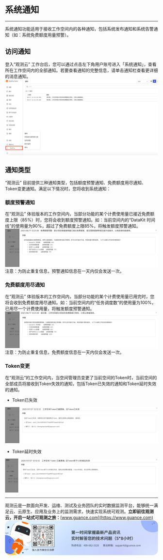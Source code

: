 # 系统通知
---

系统通知功能适用于接收工作空间内的各种通知，包括系统发布通知和系统告警通知（如：系统免费额度用量预警）。

<a name="J0NSc"></a>
## 访问通知

登入“观测云” 工作台后，您可以通过点击左下角用户账号进入「系统通知」，查看所在工作空间内的全部通知。若要查看通知的完整信息，请单击通知栏查看更详细的消息通知。<br />![](img/13_inform_01.png)


## 通知类型

“观测云” 目前提供三种通知类型，包括额度预警通知、免费额度用尽通知、Token变更通知。满足以下情况时，您将收到系统通知：

### 额度预警通知

在“观测云” 体验版本的工作空间内，当部分功能的某个计费使用量已接近免费额度上限（85%）时，您将会收到额度预警通知。如：当前空间内的“DataKit 时间线”的使用量为90%，超过了免费额度上限85%，将触发额度预警通知。<br />![](img/13_inform_02.png)<br />注意：为防止重复信息，预警通知信息在一天内仅会发送一次。


### 免费额度用尽通知

在“观测云” 体验版本的工作空间内，当部分功能的某个计费使用量已用完时，您将会收到免费额度用尽通知。如：当前空间内的“任务调度数”的使用量为100%，已用尽一个计费使用量，将触发额度预警通知。<br />![](img/13_inform_03.png)<br />注意：为防止重复信息，免费额度信息在一天内仅会发送一次。


### Token变更

在“观测云”的工作空间内，当空间管理员变更了当前空间的Token时，当前空间的全部成员将接收到Token失效的通知，包括Token已失效的通知和Token延时失效的通知。

- Token已失效

![](img/13_inform_04.png)

- Token延时失效

![](img/13_inform_05.png)


---

观测云是一款面向开发、运维、测试及业务团队的实时数据监测平台，能够统一满足云、云原生、应用及业务上的监测需求，快速实现系统可观测。**立即前往观测云，开启一站式可观测之旅：**[www.guance.com](https://www.guance.com)<br />![](img/logo_2.png)
